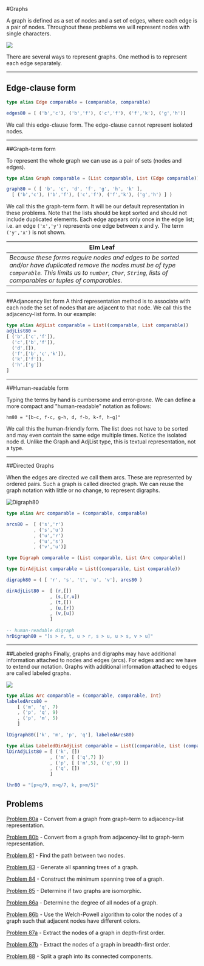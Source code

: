 #Graphs

A graph is defined as a set of nodes and a set of edges, where each edge is a pair of nodes. Throughout these problems we will represent nodes with single characters.

![](../i/graph1.gif)

There are several ways to represent graphs. One method is to represent each edge separately.

---

## Edge-clause form
```elm
type alias Edge comparable = (comparable, comparable)

edges80 = [ ('b','c'), ('b','f'), ('c','f'), ('f','k'), ('g','h')]
```

We call this edge-clause form. The edge-clause cannot represent isolated nodes. 

---

##Graph-term form

To represent the whole graph we can use as a pair of sets (nodes and edges).


```elm
type alias Graph comparable = (List comparable, List (Edge comparable))

graph80 = ( [ 'b', 'c', 'd', 'f', 'g', 'h', 'k' ],
  [ ('b','c'), ('b','f'), ('c','f'), ('f','k'), ('g','h') ] )
```
We call this the graph-term form. It will be our default representation in these problems. Note that the lists should be kept sorted and should not include duplicated elements. Each edge appears only once in the edge list; i.e. an edge ```('x','y')``` represents one edge between x and y. The term ```('y','x')``` is not shown. 

| Elm Leaf |
| -- |
| *Because these forms require nodes and edges to be sorted and/or have duplicated remove the nodes must be of type ```comparable```. This limits us to ```number```, ```Char```, ```String```, lists of comparables or tuples of comparables.* |


---

##Adjancency list form
A third representation method is to associate with each node the set of nodes that are adjacent to that node. We call this the adjacency-list form. In our example:

```elm
type alias AdjList comparable = List((comparable, List comparable))
adjList80 = 
[ ('b',['c','f']), 
  ('c',['b','f']), 
  ('d',[]), 
  ('f',['b','c','k']), 
  ('k',['f']), 
  ('h',['g'])
]
```
---

##Human-readable form

Typing the terms by hand is cumbersome and error-prone. We can define a more compact and "human-readable" notation as follows:

```
hm80 = "[b-c, f-c, g-h, d, f-b, k-f, h-g]"
```
We call this the human-friendly form. The list does not have to be sorted and may even contain the same edge multiple times. Notice the isolated node d. Unlike the Graph and AdjList type, this is textual representation, not a type. 

---
##Directed Graphs

When the edges are directed we call them arcs. These are represented by ordered pairs. Such a graph is called directed graph. We can reuse the graph notation with little or no change, to represent digraphs. 

![Digraph80](../i/graph2.gif)


```elm
type alias Arc comparable = (comparable, comparable)

arcs80 =  [ ('s','r')
          , ('s','u')
          , ('u','r')
          , ('u','s')
          , ('v','u')]

type Digraph comparable = (List comparable, List (Arc comparable))

type DirAdjList comparable = List((comparable, List comparable))

digraph80 = ( [ 'r', 's', 't', 'u', 'v'], arcs80 )

dirAdjList80 =  [ (r,[])
                , (s,[r,u])
                , (t,[])
                , (u,[r])
                , (v,[u])
                ]
                
-- human-readable digraph
hrDigraph80 = "[s > r, t, u > r, s > u, u > s, v > u]" 
```

---
##Labeled graphs
Finally, graphs and digraphs may have additional information attached to nodes and edges (arcs). For edges and arc we have to extend our notation. Graphs with additional information attached to edges are called labeled graphs.

![](../i/graph3.gif)

```elm
type alias Arc comparable = (comparable, comparable, Int)
labeledArcs80 = 
    [ ('m', 'q', 7)
    , ('p', 'q', 9)
    , ('p', 'm', 5)
    ]

lDigraph80(['k', 'm', 'p', 'q'], labeledArcs80)

type alias LabeledDirAdjList comparable = List((comparable, List (comparable, Int)))
lDirAdjList80 = [ ('k', [])
                , ('m', [ ('q',7) ])
                , ('p', [ ('m',5), ('q',9) ])
                , ('q', [])
                ]

lhr80 = "[p>q/9, m>q/7, k, p>m/5]"
```

## Problems

[Problem 80a](p/p80a.md) - Convert from a graph from graph-term to adjacency-list representation. 

[Problem 80b](p/p80b.md) - Convert from a graph from adjacency-list to graph-term representation.

[Problem 81](p/p81.md) - Find the path between two nodes.

[Problem 83](p/p83.md) - Generate all spanning trees of a graph.

[Problem 84](p/p84.md) - Construct the minimum spanning tree of a graph.

[Problem 85](p/p85.md) - Determine if two graphs are isomorphic.

[Problem 86a](p/p86a.md) - Determine the degree of all nodes of a graph.

[Problem 86b](p/p86b.md) - Use the Welch-Powell algorithm to color the nodes of a graph such that adjacent nodes have different colors.

[Problem 87a](p/p87.md) - Extract the nodes of a graph in depth-first order.

[Problem 87b](p/p87b.md) - Extract the nodes of a graph in breadth-first order.

[Problem 88](p/p88.md) - Split a graph into its connected components.
